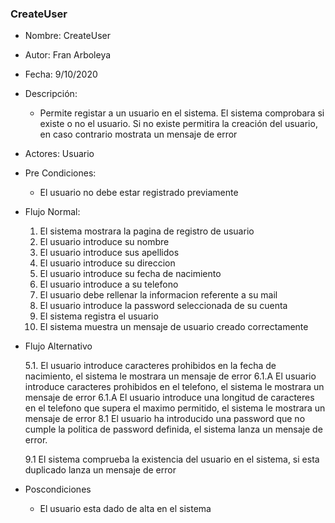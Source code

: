 ### CreateUser

* Nombre: CreateUser
* Autor: Fran Arboleya
* Fecha: 9/10/2020
* Descripción: 
    * Permite registar a un usuario en el sistema. El sistema comprobara si existe o no el usuario. Si no existe permitira la creación del usuario, en caso contrario mostrata un mensaje de error
* Actores: Usuario
* Pre Condiciones:
    * El usuario no debe estar registrado previamente
* Flujo Normal:
    1. El sistema mostrara la pagina de registro de usuario
    2. El usuario introduce su nombre
    3. El usuario introduce sus apellidos
    4. El usuario introduce su direccion
    5. El usuario introduce su fecha de nacimiento
    6. El usuario introduce a su telefono
    7. El usuario debe rellenar la informacion referente a su mail
    8. El usuario introduce la password seleccionada de su cuenta
    9. El sistema registra el usuario
    10. El sistema muestra un mensaje de usuario creado correctamente
* Flujo Alternativo
  
    5.1. El usuario introduce caracteres prohibidos en la fecha de nacimiento, el sistema le mostrara un mensaje de error
    6.1.A El usuario introduce caracteres prohibidos en el telefono, el sistema le mostrara un mensaje de error
    6.1.A El usuario introduce una longitud de caracteres en el telefono que supera el maximo permitido, el sistema le mostrara un mensaje de error
    8.1 El usuario ha introducido una password que no cumple la politica de password definida, el sistema lanza un mensaje de error.
    
    9.1 El sistema comprueba la existencia del usuario en el sistema, si esta duplicado lanza un mensaje de error 
* Poscondiciones
    * El usuario esta dado de alta en el sistema